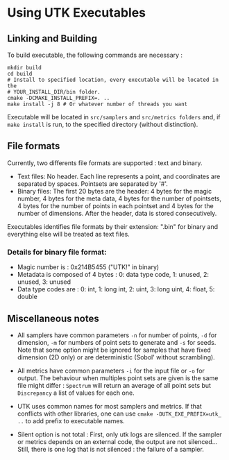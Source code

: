 # Using UTK Executables

## Linking and Building

To build executable, the following commands are necessary : 

```
mkdir build
cd build
# Install to specified location, every executable will be located in the 
# YOUR_INSTALL_DIR/bin folder. 
cmake -DCMAKE_INSTALL_PREFIX=. .. 
make install -j 8 # Or whatever number of threads you want
```

Executable will be located in `src/samplers` and `src/metrics folders` and, if 
`make install` is run, to the specified directory (without distinction). 

## File formats

Currently, two differents file formats are supported : text and binary. 

* Text files: No header. Each line represents a point, and coordinates are separated by spaces. 
Pointsets are separated by '#'.
* Binary files: The first 20 bytes are the header: 4 bytes for the magic number, 4 bytes 
for the meta data, 4 bytes for the number of pointsets, 4 bytes for the number of points in each 
pointset and 4 bytes for the number of dimensions. After the header, data is stored consecutively. 

Executables identifies file formats by their extension: ".bin" for binary and everything else will
be treated as text files.

### Details for binary file format:

* Magic number is : 0x214B5455 ("UTK!" in binary)
* Metadata is composed of 4 bytes : 0: data type code, 1: unused, 2: unused, 3: unused
* Data type codes are : 0: int, 1: long int, 2: uint, 3: long uint, 4: float, 5: double  

## Miscellaneous notes

* All samplers have common parameters `-n` for number of points, `-d` for dimension, 
`-m` for numbers of point sets to generate and `-s` for seeds. Note that some option 
might be ignored for samples that have fixed dimension (2D only) or are deterministic
(Sobol' without scrambling). 

* All metrics have common parameters `-i` for the input file or `-o` for output. The 
behaviour when multiples point sets are given is the same file might differ : `Spectrum` 
will return an average of all point sets but `Discrepancy` a list of values for each one. 

* UTK uses common names for most samplers and metrics. If that conflicts with other libraries,
one can use `cmake -DUTK_EXE_PREFIX=utk_ ..` to add prefix to executable names. 

* Silent option is not total : First, only utk logs are silenced. If the sampler or metrics
depends on an external code, the output are not silenced... Still, there is one log that is
not silenced : the failure of a sampler. 